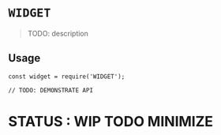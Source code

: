 # `WIDGET`

> TODO: description

## Usage

```
const widget = require('WIDGET');

// TODO: DEMONSTRATE API
```

# STATUS : WIP TODO MINIMIZE